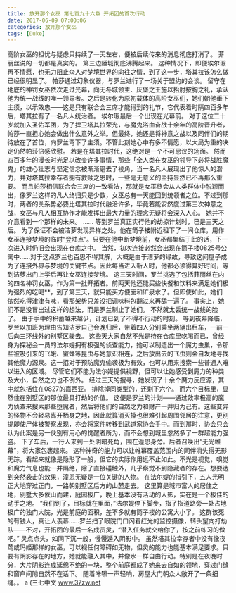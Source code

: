 ```yaml
---
title: 放开那个女巫 第七百九十六章 开拓团的首次行动
date: 2017-06-09 07:00:06
categories: 放开那个女巫
tags: [Duke]
---
```


高阶女巫的担忧与疑虑只持续了一天左右，便被后续传来的消息彻底打消了。
菲丽丝说的一切都是真实的。
第三边陲城彻底沸腾起来。
这种情况下，即便埃尔瑕再不情愿，也无力阻止众人对梦境世界的向往之情，到了这一步，塔其拉该怎么做已经很明显了。
帕莎通过幻象仪器，与罗兰进行了一场关于盟约的会谈。
留守在地底的神罚女巫依次走过光幕，向无冬城领主、灰堡之王施以抬肘按胸之礼，承认他为统一战线的唯一领导者。之后是转化为原初载体的高阶女巫们，她们朝他垂下主须，以示效忠——这是只有联合会三席才能得到的礼节，它代表着时隔四百多年后，塔其拉有了一名凡人统治者。
埃尔瑕最后一个出现在光幕前。
对于这位二十岁就加入圣佑军团，为了捍卫塔其拉荣光，与魔鬼浴血奋战十余年的高阶晋升者，帕莎一直担心她会做出什么意外之举。但最终，她还是将神意之战以及同伴们的期待放在了首位，向罗兰弯下了主须。不管此刻她心中有多不情愿，以大局为重的决定仍然帕莎倍感欣慰。
若是在塔其拉时代，这绝对是一个不可思议的场面。
然而四百多年的漫长时光足以改变许多事情，那些「全人类在女巫的领导下必将战胜魔鬼」的雄心壮志与坚定信念被渐渐磨去了棱角，当一名凡人展现出了他惊人的潜力，并对塔其拉幸存者拥有救赎之恩时，一些毫无意义的坚持显然已不再那么重要。
而且帕莎相信联合会三席的一致看法，那就是女巫终会从人类群体中脱颖而出，像罗兰这样的凡人终归只是少数，女巫总有一天能回到统领者之位。不过到那时，两者的关系势必要比塔其拉时代融洽许多，毕竟若能安然度过第三次神意之战，女巫与凡人相互协作才能发挥出最大力量的理念无疑将会深入人心。
她并不介意看到一个那样的未来。
……
等到罗兰真正实行他的劫掠计划时，已是三天之后。
为了保证不会被洁萝发现异样之处，他在筒子楼附近租下了一间仓库，用作女巫连接梦境的临时“登陆点”。只要在他中断梦境前，女巫都集结于此的话，下一次进入时仍旧会出现在仓库之中。
当然，初次连接必然会出现在筒子楼0825号公寓中……对于这点罗兰也百思不得其解，大概是由于洁萝的缘故，导致这间屋子成为了连接外界与梦境的关键节点。因此每当进入新人时，他都必须得算好时间，等到洁萝出门上学后再让女巫连接梦境。
这三天时间，罗兰挑选了包括菲丽丝在内的四名神罚女巫，作为第一批开拓者。前两天他还能买些快餐和饮料来满足她们极为强烈的吃喝**，到了第三天，就只能买方便面和矿泉水了。但即使如此，她们依然吃得津津有味，看那架势只差没把调味料包翻过来再舔一遍了。
事实上，她们不是没冒出过这样的想法，而是罗兰制止了她们。
不然就太丢统一战线的脸了。
由于手中的积蓄越来越少，计划已到了不得不行动的时刻。
等到夜幕降临，罗兰以加班为理由告知洁萝自己会晚归后，带着四人分别乘坐两辆出租车，一前一后向三环线外的别墅区驶去。
这些天大家自然不光是待在仓库里吃喝而已，曾经身为探秘会一员的法尔媞拥有极强的侦查能力，她可以制造出一个魔力虫巢，令那些被吸引来的飞蛾、蜜蜂等昆虫与她意识相连，之后放出去的飞虫则会自发地寻找其他魔力源泉。这一招对于预防魔鬼偷袭极为有效，也可以用来搜索一些普通人难以进入的区域。
尽管它们不能为法尔媞提供视野，但可以让她感受到魔力的种类及大小，自然之力也不例外。
经过三天的搜寻，她发现了十余个魔力反应源，其中就包括住在0827的嘉西亚。
排除掉同类型的，还剩下六个。
而六个目标里，显然住在别墅区的那位最具打劫的价值。
这便是罗兰的计划——通过效率极高的魔力侦查来搜索那些堕魔者，然后将他们的自然之力和财产一并归为己有。这些变异的怪物不会轻易离开栖身之地，因此就算消灭掉也很难引起周围邻居的注意，更别提即使尸体被警察发现，亦会将案件转移到武道家协会手中。而到那时，协会只会认为此案是另一伙别有用心的觉醒者所为，而不会想到城里忽然多了一群超能力强盗。
下了车后，一行人来到一处阴暗死角，围在潼恩身旁。后者召唤出“无光帷幕”，将大家包裹起来。
这种神奇的能力可以让帷幕覆盖范围内的同伴消失得无影无踪，看起来就像是隐形了一般，但它的实际作用远不止如此。不光是视觉，嗅觉和魔力气息也能一并隔绝，除了直接碰触外，几乎察觉不到隐藏者的存在。想要达到突然袭击的效果，潼恩无疑是一位关键的人物。
在法尔媞的指引下，五人光明正大地穿过正门，一路朝别墅区后方的山麓走去。
这里算是城市富人的居住之地，别墅大多依山而建，庭园极广，晚上基本没有活动的人影，实在是一个极佳的动手之地。
“我们到了，目标就在里面，”法尔媞停下脚步，指了指道路旁一处占地极广的独门大院，光是前庭的面积，差不多就有筒子楼的公寓大小了。
这群该死的有钱人，真让人羡慕……罗兰扫了眼院门口闪着红光的监控摄像，转头望向打劫队——不对，开拓团的最后一名成员灵，“潜入任务就交给你了，按之前练习的做吧。”
灵点点头，如同下沉一般，慢慢遁入阴影中。
虽然塔其拉幸存者中没有像夜莺或玛姬那样的女巫，可以视任何障碍如无物，但灵的能力也能基本满足要求。只要有阴影存在的地方，她就能融入其中，并像水一样自由行动。特别是在夜晚时分，大片阴影连成延绵不绝的一块，整个前庭都成了她来去自如的领地，穿过门缝和窗户间隙自然不在话下。
随着咔嚓一声轻响，房屋大门朝众人敞开了一条细缝。。
a
(三七中文 www.37zw.net